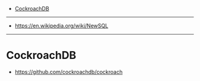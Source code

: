 + [CockroachDB](#cockroachdb)
    
---- 

+ https://en.wikipedia.org/wiki/NewSQL

----

# CockroachDB
+ https://github.com/cockroachdb/cockroach

